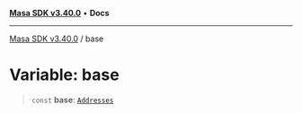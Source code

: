 [**Masa SDK v3.40.0**](../README.md) • **Docs**

***

[Masa SDK v3.40.0](../globals.md) / base

# Variable: base

> `const` **base**: [`Addresses`](../interfaces/Addresses.md)
